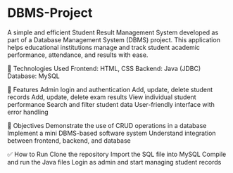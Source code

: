 # DBMS-Project
A simple and efficient Student Result Management System developed as part of a Database Management System (DBMS) project. This application helps educational institutions manage and track student academic performance, attendance, and results with ease.

🔧 Technologies Used
Frontend: HTML, CSS
Backend: Java (JDBC)
Database: MySQL

🧩 Features
Admin login and authentication
Add, update, delete student records
Add, update, delete exam results
View individual student performance
Search and filter student data
User-friendly interface with error handling

🎯 Objectives
Demonstrate the use of CRUD operations in a database
Implement a mini DBMS-based software system
Understand integration between frontend, backend, and database

✅ How to Run
Clone the repository
Import the SQL file into MySQL
Compile and run the Java files
Login as admin and start managing student records
